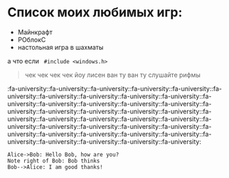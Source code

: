 # Список моих любимых игр:
- Майнкрафт
- РОблокС
- настольная игра в шахматы

а что если
   ` #include <windows.h>`
   
>   чек чек чек чек йоу лисен ван ту ван ту слушайте рифмы

:fa-university::fa-university::fa-university::fa-university::fa-university::fa-university::fa-university::fa-university::fa-university::fa-university::fa-university::fa-university::fa-university::fa-university::fa-university::fa-university::fa-university::fa-university::fa-university::fa-university::fa-university::fa-university::fa-university::fa-university::fa-university::fa-university::fa-university::fa-university::fa-university::fa-university::fa-university::fa-university::fa-university::fa-university::fa-university::fa-university::fa-university::fa-university::fa-university::fa-university:

```sequence
Alice->Bob: Hello Bob, how are you?
Note right of Bob: Bob thinks
Bob-->Alice: I am good thanks!
```